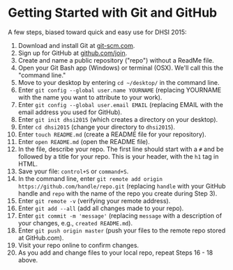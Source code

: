 # Getting Started with Git and GitHub

A few steps, biased toward quick and easy use for DHSI 2015: 

1. Download and install Git at [git-scm.com](https://git-scm.com/). 
2. Sign up for GitHub at [github.com/join](https://github.com/join).
3. Create and name a public repository ("repo") without a ReadMe file.  
4. Open your Git Bash app (Windows) or terminal (OSX). We'll call this the "command line." 
5. Move to your desktop by entering `cd ~/desktop/` in the command line. 
6. Enter `git config --global user.name YOURNAME` (replacing YOURNAME with the name you want to attribute to your work). 
7. Enter `git config --global user.email EMAIL` (replacing EMAIL with the email address you used for GitHub).  
8. Enter `git init dhsi2015` (which creates a directory on your desktop).  
9. Enter `cd dhsi2015` (change your directory to `dhsi2015`).  
10. Enter `touch README.md` (create a README file for your repository). 
11. Enter `open README.md` (open the README file).
12. In the file, describe your repo. The first line should start with a `#` and be followed by a title for your repo. This is your header, with the `h1` tag in HTML.
13. Save your file: `control+S` or `command+S`. 
14. In the command line, enter `git remote add origin https://github.com/handle/repo.git` (replacing `handle` with your GitHub handle and `repo` with the name of the repo you create during Step 3). 
15. Enter `git remote -v` (verifying your remote address). 
16. Enter `git add --all` (add all changes made to your repo). 
17. Enter `git commit -m 'message'` (replacing `message` with a description of your changes, e.g., `created README.md`). 
18. Enter `git push origin master` (push your files to the remote repo stored at GitHub.com). 
19. Visit your repo online to confirm changes. 
20. As you add and change files to your local repo, repeat Steps 16 - 18 above.  
